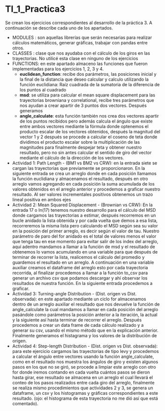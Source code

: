 # TI_1_Practica3

Se crean los ejercicios correspondientes al desarrollo de la práctica 3. A continuación se describe cada uno de los apartados.


* MODULES : son aquellas librerías que serán necesarias para realizar cálculos matemáticos, generar gráficas, trabajar con pandas entre otros.
* CLASSES : clase que nos ayudaba con el cálculo de los giros en las trayectorias. No utilicé esta clase en ninguno de los ejercicios
* FUNCTIONS: en este apartado almaceno las funciones que fueron implementadas para los ejercicios 1, 2, 3 y 4. 
  * **euclidean_function**: recibe dos parámetros, las posiciones inicial y la final de la distancia que deseo calcular y calculo utilizando la función euclidiana: Raíz cuadrada     de la sumatoria de la diferencia de los puntos al cuadrado
  *  **msd**: se utiliza para calcular el mean square displacement para las trayectorias browniana y correlational, recibe tres parámetros que nos ayudan a crear apartir de 3 puntos dos vectores. Después generamos  
  *  **angle_calculate**: esta función también nos crea dos vectores apartir de los puntos recibidos pero además calcula el ángulo que existe entre ambos vectores mediante la fórmula  donde  optenemos el producto escalar de los vectores obtenidos, después la magnitud del vector 1 y 2 después se procede a calcular el coseno de teta donde dividimos el producto escalar sobre la multiplicación de las magnitudes para finalmente despejar teta y obtener nuestro resultado, pero no sin antes calcular el sentido de giro del vector mediante el cálculo de la dirección de los vectores.
* Actividad 1: Path Length - (BM1 vs BM2 vs CRW): en la entrada siete se cargan las trayectorias que previamente se proporcionaron. En la siguiente entrada se crea un arreglo donde en cada posición llamamos la función euclidiana y almacenamos el resultado, después en otro arreglo vamos agregando en cada posición la suma acumulada de los valores obtenidos en el arreglo anterior y procedemos a graficar nuestro resultado. Al ser valores incrementales positivos obtenemos un trazo lineal positiva en ambos ejes
* Actividad 2: Mean Squared Displacement - (Brownian vs CRW): En la entrada 17 o In(17) tenemos nuestro desarrollo para el cálculo del MSD donde cargamos las trayectorias a estimar, después recorremos en un bucle anidado la lista obtenida y por cada vuelta que demos a esa lista, recorreremos la misma lista pero calculando el MSD según sea su valor en la posición del primer arreglo, es decir según el valor de tau. Nuestro parámetro de paro del for anidado es el total de valores menos el valor que tenga tau en ese momento para evitar salir de los index del arreglo, aquí adentro mandamos a llamar a la función de msd y el resultado de obtenemos lo vamos acumulando en una variable para que después de terminar de recorrer la lista, realicemos el cálculo del promedio y guardemos el resultado en un arreglo. A continuación en una variable auxiliar creamos el dataframe del arreglo esto por cada trayectoria recorrida, al finalizar procedemos a llamar a la función to_csv para generar un archivo csv que podamos descargar y ahí  observar los resultados de nuestra función. En la siguiente entrada procedemos a graficar.
*  Actividad 3: Turning-angle Distribution - (Dist. origen vs Dist. observada): en este apartado mediante un ciclo for almacenamos dentro de un arreglo auxiliar el resultado que nos devuelve la función de angle_calculate la cual mandamos a llamar en cada posición del arreglo pasándole como parámetros la posición anterior a la iteración, la actual y la siguiente así hasta terminar de recorrer el arreglo. Después procedemos a crear un data frame de cada cálculo realizado y a generar su csv, usando el mismo método que en la explicación anterior. Finalmente generamos el histagrama y los valores de la distribución de origen.
*  Actividad 4: Step-length Distribution - (Dist. origen vs Dist. observada): para este ejercicio cargamos las trayectorias de tipo levy y procedemos a calcular el ángulo entre vectores usando la función angle_calculate, como en el resultado nos muestra los ángulos de giro y existen algunos pasos en los que no se giró, se procede a limpiar este arreglo con otro for donde iremos contando en cada vuelta cuántos pasos se dieron hasta girar, ese resultado se almacena en un arreglo el cual llevará el conteo de los pasos realizados entre cada giro del arreglo, finalmente se realiza mismo procedimientos que actividades 2 y 3, se genera un dataframe, un csv y los histogramas y gráficas correspondientes a este resultado. (ojo: el histograma de esta trayectoria no me dió así que está comentado).
